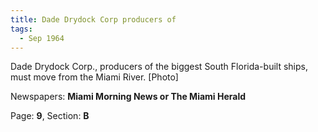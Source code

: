 ```yaml
---  
title: Dade Drydock Corp producers of  
tags:  
  - Sep 1964  
---  
```

  
Dade Drydock Corp., producers of the biggest South Florida-built ships, must move from the Miami River. [Photo]  
  
Newspapers: **Miami Morning News or The Miami Herald**  
  
Page: **9**, Section: **B** 
